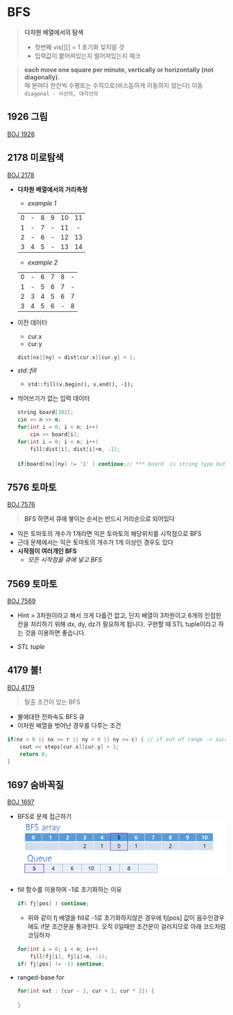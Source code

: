 # BFS
> **다차원 배열에서의 탐색**  
>   
> - 첫번째 vis[][] = 1 초기화 잊지말 것  
> - 입력값이 붙어져있는지 떨어져있는지 체크    


> **each move one square per minute, vertically or horizontally (not diagonally).**  
> 매 분마다 한칸씩 수평또는 수직으로(비스듬하게 이동하지 않는다)  이동  `diagonal - 사선의, 대각선의`


## 1926 그림  

[BOJ 1926](1926.cpp)  


## 2178 미로탐색
[BOJ 2178](2178.cpp)
- **다차원 배열에서의 거리측정**  
    - _example 1_  

    |||||||
    | :--: | :--: | :--: | :--: | :--: | :--: |  
    | 0 | - | 8 | 9 | 10 | 11| 
    |1 |-|7|-|11|-|
    |2|-|6|-|12|13|
    |3|4|5|-|13|14|  

    - _example 2_  

    |||||||
    | :--: | :--: | :--: | :--: | :--: | :--: |  
    |0|-|6|7|8|-|
    |1|-|5|6|7|-|
    |2|3|4|5|6|7|
    |3|4|5|6|-|8|

- 이전 데이터
    - cur.x
    - cur.y
    ```cpp
    dist[nx][ny] = dist[cur.x][cur.y] + 1;
    ```  
- *std::fill*  
    - `std::fill(v.begin(), v.end(), -1);`

- 띄어쓰기가 없는 입력 데이터
    ```cpp
    string board[102];
    cin >> n >> m;
    for(int i = 0; i < n; i++)
        cin >> board[i];
    for(int i = 0; i < n; i++)
        fill(dist[i], dist[i]+m, -1);
        
    if(board[nx][ny] != '1' ) continue;// *** board  is string type but can be accessed by 2 dimension char type 
    ```

## 7576 토마토
[BOJ 7576](7576.cpp)  
> **BFS 하면서 큐에 쌓이는 순서는 반드시 거리순으로 되어있다**  


- 익은 토마토의 개수가 1개라면 익은 토마토의 해당위치를 시작점으로 BFS
- 근데 문제에서는 익은 토마토의 개수가 1개 이상인 경우도 있다  
- **시작점이 여러개인 BFS**  
    - *모든 시작점을 큐에 넣고 BFS*  


## 7569 토마토
[BOJ 7569](7569.cpp)

- Hint > 3차원이라고 해서 크게 다를건 없고, 단지 배열이 3차원이고 6개의 인접한 칸을 처리하기 위해 dx, dy, dz가 필요하게 됩니다. 구현할 때 STL tuple이라고 하는 것을 이용하면 좋습니다.  

- *STL tuple*


## 4179 불!  
[BOJ 4179](4179.cpp)  
> 탈출 조건이 있는 BFS

- 불에대한 전파속도 BFS 큐  
- 이차원 배열을 벗어난 경우를 다루는 조건
```cpp
if(nx < 0 || nx >= r || ny < 0 || ny >= c) { // if out of range -> succeded to escape two dimension array
    cout << steps[cur.x][cur.y] + 1;
    return 0;
}
```

<!-- 이렇게 시작점이 두 종류인 문제를 해결할 수 있게 됩니다. 그런데 시작점이 두 종류인 문제에 관해서 저희가 생각해야 할 점이 사실 추가로 있어요. 지금 이 방식이 가지고 있는 문제는 무엇인가 하면, 지금은 지훈이의 이동은 불의 전파에 영향을 받지만 불의 전파는 지훈이의 이동에 영향을 받지 않아서 불만 먼저 전파를 쭉 시키는게 가능했습니다. 그런데 예를 들어 시작점이 A, B 두 종류가 있고, A의 전파에 B가 영향을 주고 B의 전파에도 A가 영향을 준다고 해봅시다. 그런 상황을 생각해보면 어느 하나를 먼저 끝까지 전파시키는게 불가능합니다. 아쉽게도 이 문제는 백트래킹 기법을 추가로 알고 있어야 해결이 가능하기 때문에 당장 풀어볼 수는 없지만, 두 종류의 BFS에서 BFS를 돌 때 어느 하나가 독립적이지 않고 서로에게 영향을 준다면 지금 보여드린 방법으로는 해결할 수 없다는 것을 꼭 이해하셔야 합니다. 그런 상황에서는 시간 순으로 A와 B를 동시에 진행시켜야 합니다. 이 부분은 충분히 생각해볼 가치가 있고, 두 종류의 시작점 문제를 몇 개 풀다보면 지금 제가 한 얘기가 더 명확하게 이해가 갈 것입니다. 그 때 다른 사람의 코드를 찾아보거나 직접 고민하면서 시간 순으로 A와 B를 동시에 진행시킨다는 의미를 이해해보면 좋겠습니다. -->

## 1697 숨바꼭질
[BOJ 1697](1697.cpp)  

- BFS로 문제 접근하기  
    ![BFS 로 문제 접근하기](./1697_img.png)  

- fill 함수를 이용하여 -1로 초기화하는 이유
    ```cpp
    if( fj[pos] ) continue;
    ```
    - 위와 같이 fj 배열을 fill로 -1로 초기화하지않은 경우에 fj[pos] 값이 음수인경우에도 if문 조건문을 통과한다. 오직 0일때만 조건문이 걸러지므로 아래 코드처럼 코딩하자  
    ```cpp
    for(int i = 0; i < n; i++)
        fill(fj[i], fj[i]+m, -1);
    if( fj[pos] != -1) continue;
    ```


- ranged-base for
    ```cpp
    for(int nxt : {cur - 1, cur + 1, cur * 2}) {
        
    }
    ```

